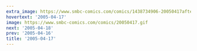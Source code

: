```yaml
---
extra_image: https://www.smbc-comics.com/comics/1438734906-20050417after.png
hovertext: '2005-04-17'
image: https://www.smbc-comics.com/comics/20050417.gif
next: '2005-04-18'
prev: '2005-04-16'
title: '2005-04-17'
---
```

